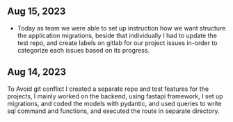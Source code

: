 
## Aug 15, 2023

- Today as team we were able to set up instruction how we want structure the application migrations, beside that  individually I had to update the test repo, and  create labels on gitlab for our  project issues in-order to categorize each issues based on its progress.


## Aug 14, 2023

To Avoid git conflict I created a separate repo and test features for the projects, I mainly worked on the backend, using fastapi framework, I set up migrations, and coded the models with pydantic, and used queries to write sql command and functions, and executed the route in separate directory.
